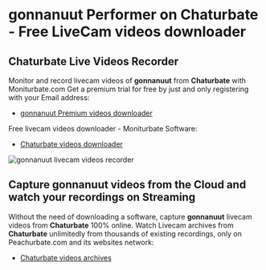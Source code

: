 # gonnanuut Performer on Chaturbate - Free LiveCam videos downloader

## Chaturbate Live Videos Recorder

Monitor and record livecam videos of **gonnanuut** from **Chaturbate** with Moniturbate.com
Get a premium trial for free by just and only registering with your Email address:
* [gonnanuut Premium videos downloader](https://moniturbate.com/request-demo-licence-key.html)

Free livecam videos downloader - Moniturbate Software:
* [Chaturbate videos downloader](https://moniturbate.com/moniturbate-download-software.html)

![gonnanuut livecam videos recorder](https://peachurnet.com/templates/moniturbate-software.png)


## Capture gonnanuut videos from the Cloud and watch your recordings on Streaming

Without the need of downloading a software, capture **gonnanuut** livecam videos from **Chaturbate** 100% online.
Watch Livecam archives from **Chaturbate** unlimitedly from thousands of existing recordings, only on Peachurbate.com and its websites network:
* [Chaturbate videos archives](https://peachurnet.com/)
